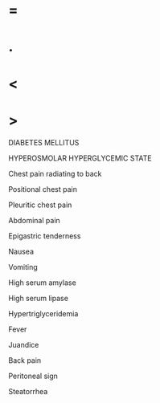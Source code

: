 # =

# .

# <

# >

DIABETES MELLITUS

HYPEROSMOLAR HYPERGLYCEMIC STATE

Chest pain radiating to back

Positional chest pain

Pleuritic chest pain

Abdominal pain

Epigastric tenderness

Nausea

Vomiting

High serum amylase

High serum lipase

Hypertriglyceridemia

Fever

Juandice

Back pain

Peritoneal sign

Steatorrhea
